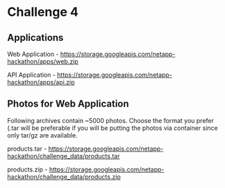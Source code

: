 # Challenge 4

## Applications

Web Application - https://storage.googleapis.com/netapp-hackathon/apps/web.zip

API Application - https://storage.googleapis.com/netapp-hackathon/apps/api.zip

## Photos for Web Application
Following archives contain ~5000 photos. Choose the format you prefer (.tar will be preferable if you will be putting the photos via container since only tar/gz are available.

products.tar - https://storage.googleapis.com/netapp-hackathon/challenge_data/products.tar

products.zip - https://storage.googleapis.com/netapp-hackathon/challenge_data/products.zip

